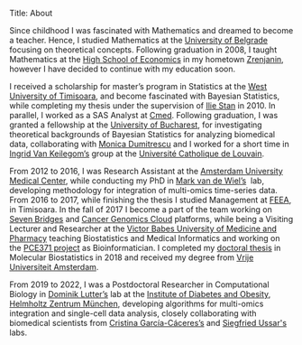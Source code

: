 Title: About

Since childhood I was fascinated with Mathematics and dreamed to become a teacher. Hence, I studied Mathematics at the [University of Belgrade](https://www.bg.ac.rs/en/) focusing on theoretical concepts. Following graduation in 2008, I taught Mathematics at the [High School of Economics](http://ekonomskazr.edu.rs/) in my hometown [Zrenjanin](http://www.zrenjanin.rs/en), however I have decided to continue with my education soon.

I received a scholarship for master’s program in Statistics at the [West University of Timisoara](https://www.uvt.ro/ro/), and become fascinated with Bayesian Statistics, while completing my thesis under the supervision of [Ilie Stan](https://www.info.uvt.ro/departament-matematica/) in 2010. In parallel, I worked as a SAS Analyst at [Cmed](https://cmedresearch.com/). Following graduation, I was granted a fellowship at the [University of Bucharest](https://unibuc.ro/?lang=en), for investigating theoretical backgrounds of Bayesian Statistics for analyzing biomedical data, collaborating with [Monica Dumitrescu](https://scholar.google.ro/citations?user=0vn1vMkAAAAJ&hl=ro) and I worked for a short time in [Ingrid Van Keilegom’s](https://www.kuleuven.be/wieiswie/en/person/00062045) group at the [Université Catholique de Louvain](https://uclouvain.be/en/index.html). 

From 2012 to 2016, I was Research Assistant at the [Amsterdam University Medical Center](https://www.amsterdamumc.org/en/research/organization/about-amsterdam-umc.htm), while conducting my PhD in [Mark van de Wiel’s](https://www.bigstatistics.nl/)  lab, developing methodology for integration of multi-omics time-series data. From 2016 to 2017, while finishing the thesis I studied Management at [FEEA](https://feaa.uvt.ro/ro/), in Timisoara. In the fall of 2017 I become a part of the team working on [Seven Bridges](https://www.sevenbridges.com/platform/) and [Cancer Genomics Cloud](https://www.cancergenomicscloud.org/) platforms, while being a Visiting Lecturer and Researcher at the [Victor Babes University of Medicine and Pharmacy](https://www.umft.ro/en/acasa-english/) teaching Biostatistics and Medical Informatics and working on the [PCE371 project](https://pce371.webs.com/) as Bioinformatician. I completed my [doctoral thesis](https://research.vu.nl/en/publications/comprehensive-molecular-characterisation-of-hpv-induced-transform) in Molecular Biostatistics in 2018 and received my degree from [Vrije Universiteit Amsterdam](https://vu.nl/en). 

From 2019 to 2022, I was a Postdoctoral Researcher in Computational Biology in [Dominik Lutter’s](https://www.helmholtz-munich.de/ido/research/metabolism/computational-discovery-research/main-projects/index.html) lab at the [Institute of Diabetes and Obesity](https://www.helmholtz-munich.de/ido/index.html), [Helmholtz Zentrum München](https://www.helmholtz-munich.de/en/helmholtz-zentrum-muenchen/index.html), developing algorithms for multi-omics integration and single-cell data analysis, closely collaborating with biomedical scientists from [Cristina García-Cáceres’s](https://www.helmholtz-munich.de/ido/research/neuroscience/astrocyte-neuron-networks/main-projects/index.html) and [Siegfried Ussar's](https://www.helmholtz-munich.de/ido/research/metabolism/adipocytes-and-metabolism/main-projects/index.html) labs.


<center>
<a href="https://scholar.google.com/citations?user=2ijEv10AAAAJ&hl=ro"><span class="fa-stack fa-lg"><i class="fa fa-circle fa-stack-2x"></i><i class="ai ai-google-scholar fa-stack-1x fa-inverse"></i></span></a>
<a href="https://github.com/viktormiok"><span class="fa-stack fa-lg"><i class="fa fa-circle fa-stack-2x"></i><i class="fa fa-github fa-stack-1x fa-inverse"></i></span></a>
<a href="https://www.linkedin.com/in/viktorian-miok-19909144/?originalSubdomain=de"><span class="fa-stack fa-lg"><i class="fa fa-circle fa-stack-2x"></i><i class="fa fa-linkedin fa-stack-1x fa-inverse"></i></span></a>
<a href="/CV.pdf"><span class="fa-stack fa-lg"><i class="fa fa-circle fa-stack-2x"></i><i class="ai ai-cv fa-stack-1x fa-inverse"></i></span></a>
</center>

